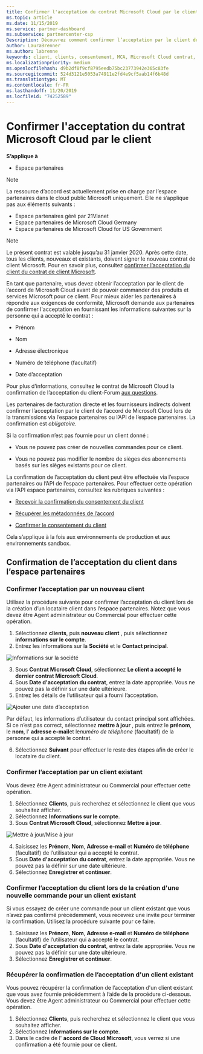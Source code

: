 ```yaml
---
title: Confirmer l'acceptation du contrat Microsoft Cloud par le client | Espace partenaires
ms.topic: article
ms.date: 11/15/2019
ms.service: partner-dashboard
ms.subservice: partnercenter-csp
Description: Découvrez comment confirmer l’acceptation par le client du contrat de Microsoft Cloud. Cela peut être nécessaire pour commander les produits et services Microsoft pour les clients.
author: LauraBrenner
ms.author: labrenne
keywords: client, clients, consentement, MCA, Microsoft Cloud contrat, modèles de contrat client
ms.localizationpriority: medium
ms.openlocfilehash: d9b2df8f9cf8795eedb75bc23773942e365c83fe
ms.sourcegitcommit: 524d3121e5053a74911e2fd4e9cf5aab14f6b48d
ms.translationtype: MT
ms.contentlocale: fr-FR
ms.lasthandoff: 11/20/2019
ms.locfileid: "74252589"
---
```

# <a name="confirm-customer-acceptance-of-the-microsoft-cloud-agreement"></a>Confirmer l'acceptation du contrat Microsoft Cloud par le client

**S’applique à**
-  Espace partenaires

> [!NOTE]
> La ressource d’accord est actuellement prise en charge par l’espace partenaires dans le cloud public Microsoft uniquement. Elle ne s’applique pas aux éléments suivants :
> * Espace partenaires géré par 21Vianet
> * Espace partenaires de Microsoft Cloud Germany
> * Espace partenaires de Microsoft Cloud for US Government

>[!NOTE]
>Le présent contrat est valable jusqu’au 31 janvier 2020. Après cette date, tous les clients, nouveaux et existants, doivent signer le nouveau contrat de client Microsoft. Pour en savoir plus, consultez [confirmer l’acceptation du client du contrat de client Microsoft](confirm-customer-agreement.md).

En tant que partenaire, vous devez obtenir l’acceptation par le client de l’accord de Microsoft Cloud avant de pouvoir commander des produits et services Microsoft pour ce client. Pour mieux aider les partenaires à répondre aux exigences de conformité, Microsoft demande aux partenaires de confirmer l'acceptation en fournissant les informations suivantes sur la personne qui a accepté le contrat : 

-   Prénom

-   Nom

-   Adresse électronique

-   Numéro de téléphone (facultatif)

-   Date d’acceptation

Pour plus d’informations, consultez le contrat de Microsoft Cloud la confirmation de l’acceptation du client-Forum [aux questions](https://docs.microsoft.com/partner-center/confirm-consent-faq).

Les partenaires de facturation directe et les fournisseurs indirects doivent confirmer l’acceptation par le client de l’accord de Microsoft Cloud lors de la transmissions via l’espace partenaires ou l’API de l’espace partenaires. La confirmation est *obligatoire*.

Si la confirmation n’est pas fournie pour un client donné :

-   Vous ne pouvez pas créer de nouvelles commandes pour ce client.

-   Vous ne pouvez pas modifier le nombre de sièges des abonnements basés sur les sièges existants pour ce client.

La confirmation de l’acceptation du client peut être effectuée via l’espace partenaires ou l’API de l’espace partenaires. Pour effectuer cette opération via l’API espace partenaires, consultez les rubriques suivantes : 

-   [Recevoir la confirmation du consentement du client](https://docs.microsoft.com/partner-center/develop/get-confirmation-of-customer-consent)

-   [Récupérer les métadonnées de l’accord](https://docs.microsoft.com/partner-center/develop/get-agreement-metadata)

-   [Confirmer le consentement du client](https://docs.microsoft.com/partner-center/develop/confirm-customer-consent)


Cela s’applique à la fois aux environnements de production et aux environnements sandbox.

## <a name="confirming-customer-acceptance-in-partner-center"></a>Confirmation de l’acceptation du client dans l’espace partenaires

### <a name="confirm-customer-acceptance-for-a-new-customer"></a>Confirmer l’acceptation par un nouveau client

Utilisez la procédure suivante pour confirmer l’acceptation du client lors de la création d’un locataire client dans l’espace partenaires. Notez que vous devez être Agent administrateur ou Commercial pour effectuer cette opération.

1. Sélectionnez **clients**, puis **nouveau client** , puis sélectionnez **informations sur le compte**.
2. Entrez les informations sur la **Société** et le **Contact principal**.

![Informations sur la société](images/mca/mca1.png)

3. Sous **Contrat Microsoft Cloud**, sélectionnez **Le client a accepté le dernier contrat Microsoft Cloud**.
4. Sous **Date d'acceptation du contrat**, entrez la date appropriée. Vous ne pouvez pas la définir sur une date ultérieure.
5. Entrez les détails de l’utilisateur qui a fourni l’acceptation.

![Ajouter une date d’acceptation](images/mca/MCA3.png)

Par défaut, les informations d’utilisateur du contact principal sont affichées. Si ce n’est pas correct, sélectionnez **mettre à jour** , puis entrez le **prénom**, le **nom**, l' **adresse e-mail**et le*numéro de téléphone* (facultatif) de la personne qui a accepté le contrat.

6. Sélectionnez **Suivant** pour effectuer le reste des étapes afin de créer le locataire du client.

### <a name="confirm-customer-acceptance-for-an-existing-customer"></a>Confirmer l’acceptation par un client existant

Vous devez être Agent administrateur ou Commercial pour effectuer cette opération.

1. Sélectionnez **Clients**, puis recherchez et sélectionnez le client que vous souhaitez afficher.
2. Sélectionnez **Informations sur le compte**.
3. Sous **Contrat Microsoft Cloud**, sélectionnez **Mettre à jour**.

![Mettre à jour/Mise à jour](images/mca/mca4.png)

4. Saisissez les **Prénom**, **Nom**, **Adresse e-mail** et **Numéro de téléphone** (facultatif) de l’utilisateur qui a accepté le contrat.
5. Sous **Date d'acceptation du contrat**, entrez la date appropriée. Vous ne pouvez pas la définir sur une date ultérieure.
6. Sélectionnez **Enregistrer et continuer**.

### <a name="confirm-customer-acceptance-while-creating-new-order-for-an-existing-customer"></a>Confirmer l’acceptation du client lors de la création d'une nouvelle commande pour un client existant

Si vous essayez de créer une commande pour un client existant que vous n’avez pas confirmé précédemment, vous recevrez une invite pour terminer la confirmation. Utilisez la procédure suivante pour ce faire.

1. Saisissez les **Prénom**, **Nom**, **Adresse e-mail** et **Numéro de téléphone** (facultatif) de l’utilisateur qui a accepté le contrat.
2. Sous **Date d'acceptation du contrat**, entrez la date appropriée. Vous ne pouvez pas la définir sur une date ultérieure.
3. Sélectionnez **Enregistrer et continuer**.

### <a name="retrieve-confirmation-of-customer-acceptance-for-an-existing-customer"></a>Récupérer la confirmation de l’acceptation d'un client existant

Vous pouvez récupérer la confirmation de l’acceptation d'un client existant que vous avez fournie précédemment à l’aide de la procédure ci-dessous. Vous devez être Agent administrateur ou Commercial pour effectuer cette opération.

1. Sélectionnez **Clients**, puis recherchez et sélectionnez le client que vous souhaitez afficher.
2. Sélectionnez **Informations sur le compte**.
3. Dans le cadre de l' **accord de Cloud Microsoft**, vous verrez si une confirmation a été fournie pour ce client.

